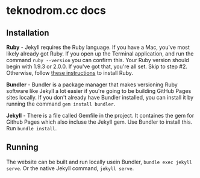 # teknodrom.cc docs

## Installation

**Ruby** - Jekyll requires the Ruby language. If you have a Mac, you've most likely already got Ruby. If you open up the Terminal application, and run the command `ruby --version` you can confirm this. Your Ruby version should begin with 1.9.3 or 2.0.0. If you've got that, you're all set. Skip to step #2. Otherwise, follow [these instructions](https://www.ruby-lang.org/en/downloads/) to install Ruby.

**Bundler** - Bundler is a package manager that makes versioning Ruby software like Jekyll a lot easier if you're going to be building GitHub Pages sites locally. If you don't already have Bundler installed, you can install it by running the command `gem install bundler`.

**Jekyll** - There is a file called Gemfile in the project. It containes the gem for Github Pages which also incluse the Jekyll gem. Use Bundler to install this. Run `bundle install`.

## Running
The website can be built and run locally usein Bundler, `bundle exec jekyll serve`. Or the native Jekyll command, `jekyll serve`.
